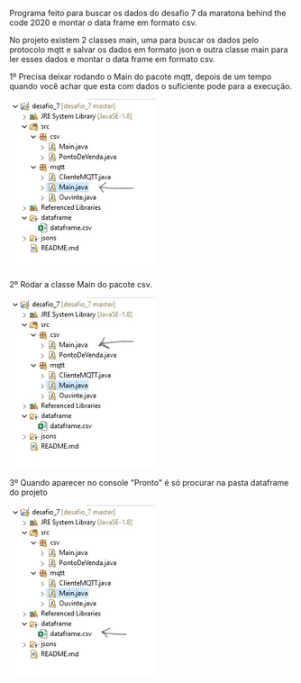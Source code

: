 Programa feito para buscar os dados do desafio 7 da maratona behind the code 2020 e montar o data frame em formato csv.

No projeto existem 2 classes main, uma para buscar os dados pelo protocolo mqtt e salvar os dados em formato json e outra classe main para ler esses dados e montar o data frame em formato csv.

1º Precisa deixar rodando o Main do pacote mqtt, depois de um tempo quando você achar que esta com dados o suficiente pode para a execução.

![Alt text](main_mqtt.jpg?raw=true)

2º Rodar a classe Main do pacote csv.

![Alt text](main_csv.jpg?raw=true)

3º Quando aparecer no console "Pronto" é só procurar na pasta dataframe do projeto

![Alt text](dataframe.jpg?raw=true)
